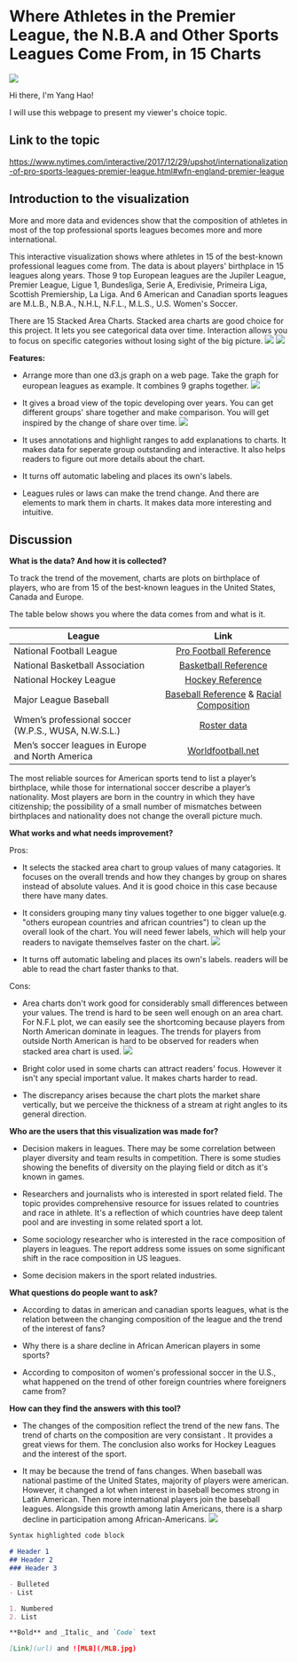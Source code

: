 # Where Athletes in the Premier League, the N.B.A and Other Sports Leagues Come From, in 15 Charts
<img src="athletic.jpg" aligh="center">


Hi there, I'm Yang Hao!

I will use this webpage to present my viewer's choice topic.

## Link to the topic

<a href="https://www.nytimes.com/interactive/2017/12/29/upshot/internationalization-of-pro-sports-leagues-premier-league.html#wfn-england-premier-league" style="color:blue">https://www.nytimes.com/interactive/2017/12/29/upshot/internationalization-of-pro-sports-leagues-premier-league.html#wfn-england-premier-league</a>

## Introduction to the visualization
More and more data and evidences show that the composition of athletes in most of the top professional sports leagues becomes more and more international.

This interactive visualization shows where athletes in 15 of the best-known professional leagues come from. The data is about players' birthplace in 15 leagues along years. Those 9 top European leagues are  the Jupiler League, Premier League, Ligue 1, Bundesliga, Serie A, Eredivisie, Primeira Liga, Scottish Premiership, La Liga. And 6 American and Canadian sports leagues are M.L.B., N.B.A., N.H.L, N.F.L., M.L.S., U.S. Women's Soccer.
			
There are 15 Stacked Area Charts. Stacked area charts are good choice for this project. It lets you see categorical data over time. Interaction allows you to focus on specific categories without losing sight of the big picture.
![](/european_01.PNG)
![](/usa_01.PNG)


**Features:**

- Arrange more than one d3.js graph on a web page. Take the graph for european leagues as example. It combines 9 graphs together.
![](/european_01.PNG)

- It gives a broad view of the topic developing over years. You can get different groups' share together and make comparison. You will get inspired by the change of share over time. 
![](/premierLeague.jpg)

- It uses annotations and highlight ranges to add explanations to charts. It makes data for seperate group outstanding and interactive. It also helps readers to figure out more details about the chart.
	
- It turns off automatic labeling and places its own's labels.

- Leagues rules or laws can make the trend change. And there are elements to mark them in charts. It makes data more interesting and intuitive.



## Discussion

**What is the data? And how it is collected?**

To track the trend of the movement, charts are plots on birthplace of players, who are from 15 of the best-known leagues in the United States, Canada and Europe. 

The table below shows you where the data comes from and what is it.



|League         	  		   | Link	               | 
| ---------------------------- |:---------------------:| 
| National Football League      | [Pro Football Reference](https://www.pro-football-reference.com/)| 
| National Basketball Association      | [Basketball Reference](https://www.basketball-reference.com/teams/BOS/1961.html)        |   
| National Hockey League | [Hockey Reference](https://www.hockey-reference.com/)       |    
| Major League Baseball | [Baseball Reference](https://www.baseball-reference.com/) & [Racial Composition](https://sabr.org/bioproj/topic/baseball-demographics-1947-2012)    |     
|Wmen’s professional soccer (W.P.S., WUSA, N.W.S.L.)|[Roster data](https://issuu.com/jendesignhouston/docs/nwsalmanac.fall2016.sample) |  
|Men’s soccer leagues in Europe and North America|[Worldfootball.net](http://www.worldfootball.net/)|

The most reliable sources for American sports tend to list a player’s birthplace, while those for international soccer describe a player’s nationality. Most players are born in the country in which they have citizenship; the possibility of a small number of mismatches between birthplaces and nationality does not change the overall picture much.


**What works and what needs improvement?**

Pros:

- It selects the stacked area chart to group values of many catagories. It focuses on the overall trends and how they changes by group on shares instead of absolute values. And it is good choice in this case because there have many dates. 

- It considers grouping many tiny values together to one bigger value(e.g. "others european countries and african countries") to clean up the overall look of the chart. You will need fewer labels, which will help your readers to navigate themselves faster on the chart.
![](Jupiler.jpg)

- It turns off automatic labeling and places its own's labels. readers will be able to read the chart faster thanks to that.  

Cons:

- Area charts don't work good for considerably small differences between your values. The trend is hard to be seen well enough on an area chart. For N.F.L plot, we can easily see the shortcoming because players from North American dominate in leagues. The trends for players from outside North American is hard to be observed for readers when stacked area chart is used. 
![](NFL.jpg)

- Bright color used in some charts can attract readers' focus. However it isn't any special important value. It makes charts harder to read.

- The discrepancy arises because the chart plots the market share vertically, but we perceive the thickness of a stream at right angles to its general direction.

**Who are the users that this visualization was made for?**

- Decision makers in leagues. There may be some correlation between player diversity and team results in competition. There is some studies showing the benefits of diversity on the playing field or ditch as it's known in games. 

- Researchers and journalists who is interested in sport related field. The topic provides comprehensive resource for issues related to countries and race in athlete. It's a reflection of which countries have deep talent pool and are investing in some related sport a lot. 

- Some sociology researcher who is interested in the race composition of players in leagues. The report address some issues on some significant shift in the race composition in US leagues.

- Some decision makers in the sport related industries. 

**What questions do people want to ask?**

- According to datas in american and canadian sports leagues, what is the relation between the changing composition of the league and the trend of the interest of fans? 

- Why there is a share decline in African American players in some sports?

- According to compositon of women's professional soccer in the U.S., what happened on the trend of other foreign countries where foreigners came from? 


**How can they find the answers with this tool?**

- The changes of the composition reflect the trend of the new fans. The trend of charts on the composition are very consistant . It provides a great views for them. The conclusion also works for Hockey Leagues and the interest of the sport. 

- It may be because the trend of fans changes. When baseball was national pastime of the United States, majority of players were american. However, it changed a lot when interest in baseball becomes strong in Latin American. Then more international players join the baseball leagues. Alongside this growth among latin Americans, there is a sharp decline in participation among African-Americans. 
![](african.jpg)


```markdown
Syntax highlighted code block

# Header 1
## Header 2
### Header 3

- Bulleted
- List

1. Numbered
2. List

**Bold** and _Italic_ and `Code` text

[Link](url) and ![MLB](/MLB.jpg)
```





